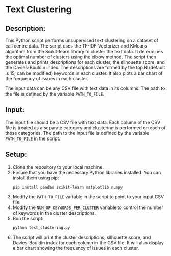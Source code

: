 # Text Clustering

## Description:

This Python script performs unsupervised text clustering on a dataset of call centre data. The script uses the TF-IDF Vectorizer and KMeans algorithm from the Scikit-learn library to cluster the text data. It determines the optimal number of clusters using the elbow method. The script then generates and prints descriptions for each cluster, the silhouette score, and the Davies-Bouldin index. The descriptions are formed by the top N (default is 15, can be modified) keywords in each cluster. It also plots a bar chart of the frequency of issues in each cluster.

The input data can be any CSV file with text data in its columns. The path to the file is defined by the variable `PATH_TO_FILE`.

## Input:

The input file should be a CSV file with text data. Each column of the CSV file is treated as a separate category and clustering is performed on each of these categories. The path to the input file is defined by the variable `PATH_TO_FILE` in the script.

## Setup:

1. Clone the repository to your local machine.
2. Ensure that you have the necessary Python libraries installed. You can install them using pip:
   ```
   pip install pandas scikit-learn matplotlib numpy
   ```
3. Modify the `PATH_TO_FILE` variable in the script to point to your input CSV file.
4. Modify the `NUM_OF_KEYWORDS_PER_CLUSTER` variable to control the number of keywords in the cluster descriptions.
5. Run the script:
   ```
   python text_clustering.py
   ```
6. The script will print the cluster descriptions, silhouette score, and Davies-Bouldin index for each column in the CSV file. It will also display a bar chart showing the frequency of issues in each cluster.
